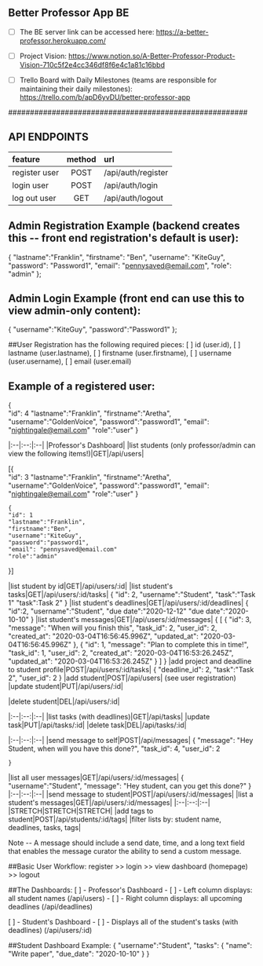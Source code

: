 ## Better Professor App BE 

- [ ] The BE server link can be accessed here: https://a-better-professor.herokuapp.com/

- [ ] Project Vision: https://www.notion.so/A-Better-Professor-Product-Vision-710c5f2e4cc346df8f6e4c1a81c16bbd

- [ ] Trello Board with Daily Milestones (teams are responsible for maintaining their daily milestones): https://trello.com/b/apD6yvDU/better-professor-app

#######################################################

## API ENDPOINTS ##
|feature|method|url|
|:--|:--:|:--|
|register user |POST|/api/auth/register|
|login user |POST|/api/auth/login|
|log out user |GET|/api/auth/logout|

## Admin Registration Example (backend creates this -- front end registration's default is user):

{
    "lastname":"Franklin",
    "firstname": "Ben",
    "username": "KiteGuy",
    "password": "Password1",
    "email": "pennysaved@email.com",
    "role": "admin"
};

## Admin Login Example (front end can use this to view admin-only content):
{
    "username":"KiteGuy",
    "password":"Password1"
};

##User Registration has the following required pieces:
[ ] id (user.id), 
[ ] lastname (user.lastname), 
[ ] firstname (user.firstname), 
[ ] username (user.username),
[ ] email (user.email)

## Example of a registered user:
{   
    "id": 4
	"lastname":"Franklin",
	"firstname":"Aretha",
	"username":"GoldenVoice",
	"password":"password1",
	"email": "nightingale@email.com"
    "role":"user"
}

|:--|:--:|:--|
|Professor's Dashboard|
|list students (only professor/admin can view the following items!)|GET|/api/users|

  [{   
    "id": 3
	"lastname":"Franklin",
	"firstname":"Aretha",
	"username":"GoldenVoice",
	"password":"password1",
	"email": "nightingale@email.com"
    "role":"user"
}

    {   
    "id": 1
	"lastname":"Franklin",
	"firstname":"Ben",
	"username":"KiteGuy",
	"password":"password1",
	"email": "pennysaved@email.com"
    "role":"admin"
}]

|list student by id|GET|/api/users/:id|
|list student's tasks|GET|/api/users/:id/tasks|
    {
        "id": 2,
        "username":"Student",
        "task":"Task 1"
        "task":Task 2"
    }
|list student's deadlines|GET|/api/users/:id/deadlines|
    {
        "id":2,
        "username":"Student",
        "due date":"2020-12-12"
        "due date":"2020-10-10"
    }
|list student's messages|GET|/api/users/:id/messages|
    {
        [
    {
        "id": 3,
        "message": "When will you finish this",
        "task_id": 2,
        "user_id": 2,
        "created_at": "2020-03-04T16:56:45.996Z",
        "updated_at": "2020-03-04T16:56:45.996Z"
    },
    {
        "id": 1,
        "message": "Plan to complete this in time!",
        "task_id": 1,
        "user_id": 2,
        "created_at": "2020-03-04T16:53:26.245Z",
        "updated_at": "2020-03-04T16:53:26.245Z"
    }
]
    }
|add project and deadline to student profile|POST|/api/users/:id/tasks|
    {
	"deadline_id": 2,
	"task":"Task 2",
	"user_id": 2
    }
|add student|POST|/api/users| (see user registration)
|update student|PUT|/api/users/:id|

|delete student|DEL|/api/users/:id|

|:--|:--:|:--|
|list tasks (with deadlines)|GET|/api/tasks|
|update task|PUT|/api/tasks/:id|
|delete task|DEL|/api/tasks/:id|

|:--|:--:|:--|
|send message to self|POST|/api/messages|
    {
	"message": "Hey Student, when will you have this done?",
	"task_id": 4,
	"user_id": 2

    }
|list all user messages|GET|/api/users/:id/messages|
    {
        "username":"Student",
        "message": "Hey student, can you get this done?"
    }
|:--|:--:|:--|
|send message to student|POST|/api/users/:id/messages|
|list a student's messages|GET|/api/users/:id/messages|
|:--|:--:|:--|
|STRETCH|STRETCH|STRETCH|
|add tags to student|POST|/api/students/:id/tags|
|filter lists by: student name, deadlines, tasks, tags|


Note -- A message should include a send date, time, and a long text field that enables the message curator the ability to send a custom message.


##Basic User Workflow: 
register >> login >> view dashboard (homepage) >> logout

##The Dashboards:
[ ] - Professor's Dashboard 
    - [ ] - Left column displays: all student names (/api/users)
    - [ ] - Right column displays: all upcoming deadlines (/api/deadlines)

[ ] - Student's Dashboard
    - [ ] - Displays all of the student's tasks (with deadlines) (/api/users/:id)

##Student Dashboard Example:
{
    "username":"Student",
    "tasks": {
        "name": "Write paper",
        "due_date": "2020-10-10"
    }
}